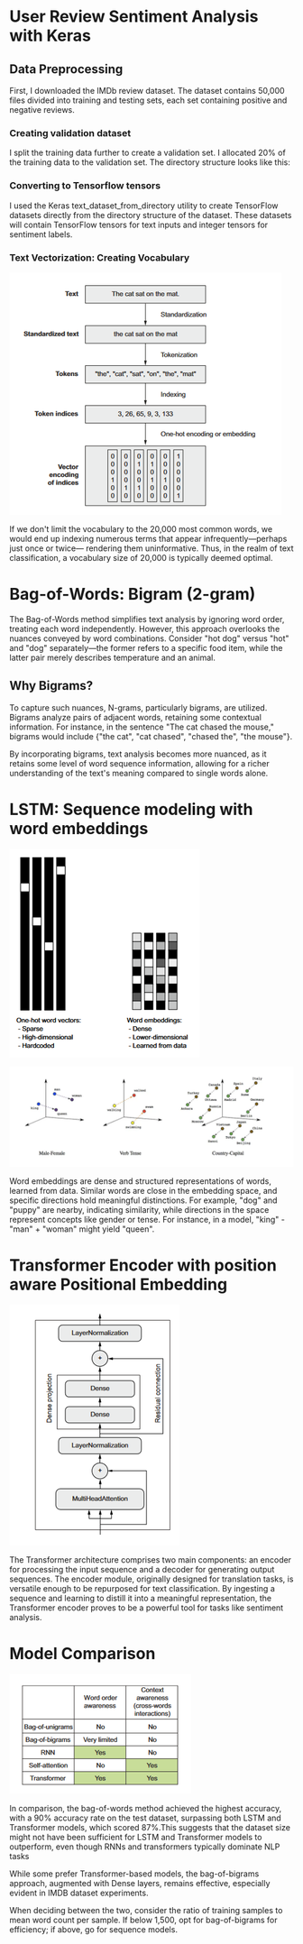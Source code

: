 # User Review Sentiment Analysis with Keras

## Data Preprocessing
 First, I downloaded the IMDb review dataset. The dataset contains 50,000 files divided into training and testing sets, each set containing positive and negative reviews.
 
### Creating validation dataset
 I split the training data further to create a validation set. I allocated 20% of the training data to the validation set. The directory structure looks like this:

### Converting to Tensorflow tensors
 I used the Keras text_dataset_from_directory utility to create TensorFlow datasets directly from the directory structure of the dataset. These datasets will contain TensorFlow tensors for text inputs and integer tensors for sentiment labels.

### Text Vectorization: Creating Vocabulary

 ![Screenshot](img/word2vector.jpg)

 If we don't limit the vocabulary to the 20,000 most common words, we would end up indexing numerous terms that appear infrequently—perhaps just once or twice—         rendering them uninformative. Thus, in the realm of text classification, a vocabulary size of 20,000 is typically deemed optimal.

# Bag-of-Words: Bigram (2-gram)
The Bag-of-Words method simplifies text analysis by ignoring word order, treating each word independently. However, this approach overlooks the nuances conveyed by word combinations. Consider "hot dog" versus "hot" and "dog" separately—the former refers to a specific food item, while the latter pair merely describes temperature and an animal.

## Why Bigrams?
 To capture such nuances, N-grams, particularly bigrams, are utilized. Bigrams analyze pairs of adjacent words, retaining some contextual information. For instance,    in the sentence "The cat chased the mouse," bigrams would include {"the cat", "cat chased", "chased the", "the mouse"}.

 By incorporating bigrams, text analysis becomes more nuanced, as it retains some level of word sequence information, allowing for a richer understanding of the        text's meaning compared to single words alone.

# LSTM: Sequence modeling with word embeddings

 ![Screenshot](img/wordembeddings.jpg)

 ![Screenshot](img/embeddingsplot.jpg)
 
 Word embeddings are dense and structured representations of words, learned from data. Similar words are close in the embedding space, and specific directions hold     meaningful distinctions. For example, "dog" and "puppy" are nearby, indicating similarity, while directions in the space represent concepts like gender or tense. For  instance, in a model, "king" - "man" + "woman" might yield "queen".


# Transformer Encoder with position aware Positional Embedding

 ![Screenshot](img/transformer.jpg)

 The Transformer architecture comprises two main components: an encoder for processing the input sequence and a decoder for generating output sequences. The encoder    module, originally designed for translation tasks, is versatile enough to be repurposed for text classification. By ingesting a sequence and learning to distill it    into a meaningful representation, the Transformer encoder proves to be a powerful tool for tasks like sentiment analysis.

# Model Comparison

 ![Screenshot](img/comparison.jpg)
 
 In comparison, the bag-of-words method achieved the highest accuracy, with a 90% accuracy rate on the test dataset, surpassing both LSTM and Transformer models,       which scored 87%.This suggests that the dataset size might not have been sufficient for LSTM and Transformer models to outperform, even though RNNs and transformers   typically dominate NLP tasks

 While some prefer Transformer-based models, the bag-of-bigrams approach, augmented with Dense layers, remains effective, especially evident in IMDB dataset            experiments. 
 
 When deciding between the two, consider the ratio of training samples to mean word count per sample. If below 1,500, opt for bag-of-bigrams for efficiency; if         above,  go for sequence models.